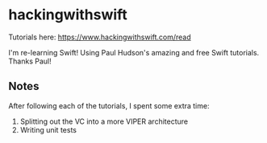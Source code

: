 # hackingwithswift
Tutorials here: https://www.hackingwithswift.com/read

I'm re-learning Swift!  Using Paul Hudson's amazing and free Swift tutorials.  Thanks Paul!

## Notes
After following each of the tutorials, I spent some extra time:
1. Splitting out the VC into a more VIPER architecture
2. Writing unit tests
